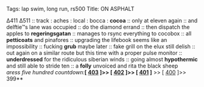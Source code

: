 Tags: lap swim, long run, rs500
Title: ON ASPHALT
  
∆411 ∆511 :: track : aches : local : bocca : **cocoa** :: only at eleven again :: and delftie™s lane was occupied :: do the diamond errand :: then dispatch the apples to **regeringsgatan** :: manages to rsync everything to cocobox :: all **petticoats** and pinafores :: upgrading the lifebook seems like an impossibility :: fucking **grub** maybe later :: fake grill on the elux still delish :: out again on a similar route but this time with a proper pulse monitor :: **underdressed** for the ridiculous siberian winds :: going almost **hypothermic** and still able to stride ten :: a **folly** unvoiced and rita the black sheep  
_aress five hundred countdown:_**[ [403](https://www.allmusic.com/album/supreme-clientele-mw0000601236) ]>> [ [402](https://www.allmusic.com/album/expensive-shit-mw0000958870) ]>> [ [401](https://www.allmusic.com/album/blondie-mw0000590317) ]** >> [ [400](https://www.allmusic.com/album/beauty-and-the-beat-mw0000193946) ]>> 399**  
